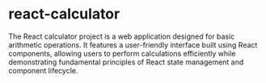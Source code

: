 # react-calculator
The React calculator project is a web application designed for basic arithmetic operations. It features a user-friendly interface built using React components, allowing users to perform calculations efficiently while demonstrating fundamental principles of React state management and component lifecycle.
